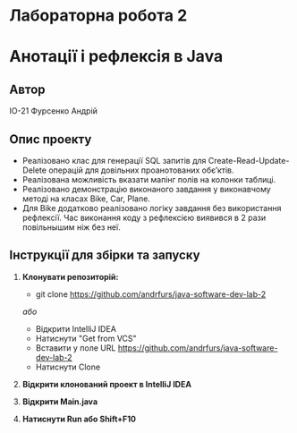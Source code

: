# Лабораторна робота 2
# Анотації і рефлексія в Java

## Автор
ІО-21 Фурсенко Андрій

## Опис проекту
- Реалізовано клас для генерації SQL запитів для Create-Read-Update-Delete операцій для довільних проанотованих обє’ктів.
- Реалізована можливість вказати мапінг полів на колонки таблиці.
- Реалізовано демонстрацію виконаного завдання у виконавчому методі на класах Bike, Car, Plane.
- Для Bike додатково реалізовано логіку завдання без використання рефлексії. Час виконання коду з рефлексією виявився в 2 рази повільнышим ніж без неї.

## Інструкції для збірки та запуску
1. **Клонувати репозиторій:**
   * git clone https://github.com/andrfurs/java-software-dev-lab-2

   *або*
   * Відкрити IntelliJ IDEA
   * Натиснути "Get from VCS"
   * Вставити у поле URL https://github.com/andrfurs/java-software-dev-lab-2
   * Натиснути Clone
2. **Відкрити клонований проект в IntelliJ IDEA**
3. **Відкрити Main.java**
4. **Натиснути Run або Shift+F10**
